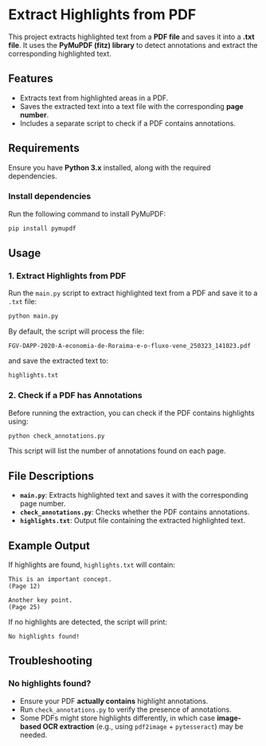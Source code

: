 # Extract Highlights from PDF

This project extracts highlighted text from a **PDF file** and saves it into a **.txt file**. It uses the **PyMuPDF (fitz) library** to detect annotations and extract the corresponding highlighted text.

## Features
- Extracts text from highlighted areas in a PDF.
- Saves the extracted text into a text file with the corresponding **page number**.
- Includes a separate script to check if a PDF contains annotations.

## Requirements
Ensure you have **Python 3.x** installed, along with the required dependencies.

### Install dependencies
Run the following command to install PyMuPDF:
```sh
pip install pymupdf
```

## Usage

### 1. Extract Highlights from PDF
Run the `main.py` script to extract highlighted text from a PDF and save it to a `.txt` file:
```sh
python main.py
```
By default, the script will process the file:
```
FGV-DAPP-2020-A-economia-de-Roraima-e-o-fluxo-vene_250323_141023.pdf
```
and save the extracted text to:
```
highlights.txt
```

### 2. Check if a PDF has Annotations
Before running the extraction, you can check if the PDF contains highlights using:
```sh
python check_annotations.py
```
This script will list the number of annotations found on each page.

## File Descriptions
- **`main.py`**: Extracts highlighted text and saves it with the corresponding page number.
- **`check_annotations.py`**: Checks whether the PDF contains annotations.
- **`highlights.txt`**: Output file containing the extracted highlighted text.

## Example Output
If highlights are found, `highlights.txt` will contain:
```
This is an important concept.
(Page 12)

Another key point.
(Page 25)
```

If no highlights are detected, the script will print:
```
No highlights found!
```

## Troubleshooting
### No highlights found?
- Ensure your PDF **actually contains** highlight annotations.
- Run `check_annotations.py` to verify the presence of annotations.
- Some PDFs might store highlights differently, in which case **image-based OCR extraction** (e.g., using `pdf2image` + `pytesseract`) may be needed.



